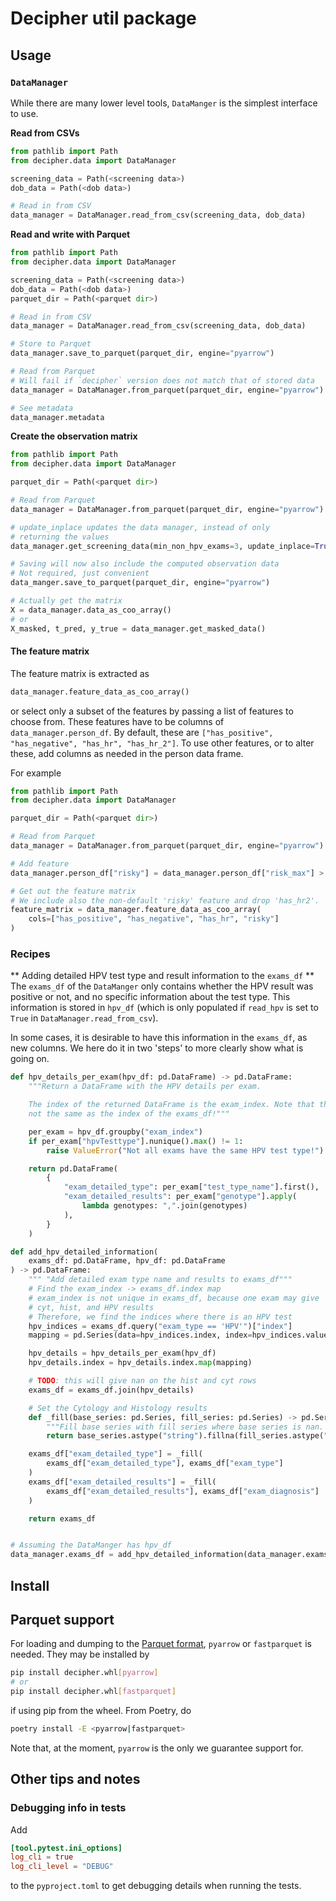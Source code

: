 # Decipher util package

## Usage

### `DataManager`
While there are many lower level tools, `DataManger` is the simplest interface to use.

**Read from CSVs**

```python
from pathlib import Path
from decipher.data import DataManager

screening_data = Path(<screening data>)
dob_data = Path(<dob data>)

# Read in from CSV
data_manager = DataManager.read_from_csv(screening_data, dob_data)
```

**Read and write with Parquet**

```python
from pathlib import Path
from decipher.data import DataManager

screening_data = Path(<screening data>)
dob_data = Path(<dob data>)
parquet_dir = Path(<parquet dir>)

# Read in from CSV
data_manager = DataManager.read_from_csv(screening_data, dob_data)

# Store to Parquet
data_manager.save_to_parquet(parquet_dir, engine="pyarrow")

# Read from Parquet
# Will fail if `decipher` version does not match that of stored data
data_manager = DataManager.from_parquet(parquet_dir, engine="pyarrow")

# See metadata
data_manager.metadata
```

**Create the observation matrix**

```python
from pathlib import Path
from decipher.data import DataManager

parquet_dir = Path(<parquet dir>)

# Read from Parquet
data_manager = DataManager.from_parquet(parquet_dir, engine="pyarrow")

# update_inplace updates the data manager, instead of only
# returning the values
data_manager.get_screening_data(min_non_hpv_exams=3, update_inplace=True)

# Saving will now also include the computed observation data
# Not required, just convenient
data_manger.save_to_parquet(parquet_dir, engine="pyarrow")

# Actually get the matrix
X = data_manager.data_as_coo_array()
# or
X_masked, t_pred, y_true = data_manager.get_masked_data()
```

#### The feature matrix

The feature matrix is extracted as
```python
data_manager.feature_data_as_coo_array()
```
or select only a subset of the features by passing a list of features to choose from.
These features have to be columns of `data_manager.person_df`.
By default, these are `["has_positive", "has_negative", "has_hr", "has_hr_2"]`.
To use other features, or to alter these, add columns as needed in the person data frame.

For example
```python
from pathlib import Path
from decipher.data import DataManager

parquet_dir = Path(<parquet dir>)

# Read from Parquet
data_manager = DataManager.from_parquet(parquet_dir, engine="pyarrow")

# Add feature
data_manager.person_df["risky"] = data_manager.person_df["risk_max"] > 2

# Get out the feature matrix
# We include also the non-default 'risky' feature and drop 'has_hr2'.
feature_matrix = data_manager.feature_data_as_coo_array(
    cols=["has_positive", "has_negative", "has_hr", "risky"]
)
```

### Recipes

** Adding detailed HPV test type and result information to the `exams_df` **
The `exams_df` of the `DataManger` only contains whether the HPV result was positive
or not, and no specific information about the test type.
This information is stored in `hpv_df` (which is only populated if `read_hpv` is set
to `True` in `DataManager.read_from_csv`).

In some cases, it is desirable to have this information in the `exams_df`, as new columns.
We here do it in two 'steps' to more clearly show what is going on.

```python
def hpv_details_per_exam(hpv_df: pd.DataFrame) -> pd.DataFrame:
    """Return a DataFrame with the HPV details per exam.

    The index of the returned DataFrame is the exam_index. Note that this is
    not the same as the index of the exams_df!"""

    per_exam = hpv_df.groupby("exam_index")
    if per_exam["hpvTesttype"].nunique().max() != 1:
        raise ValueError("Not all exams have the same HPV test type!")

    return pd.DataFrame(
        {
            "exam_detailed_type": per_exam["test_type_name"].first(),
            "exam_detailed_results": per_exam["genotype"].apply(
                lambda genotypes: ",".join(genotypes)
            ),
        }
    )

def add_hpv_detailed_information(
    exams_df: pd.DataFrame, hpv_df: pd.DataFrame
) -> pd.DataFrame:
    """ "Add detailed exam type name and results to exams_df"""
    # Find the exam_index -> exams_df.index map
    # exam_index is not unique in exams_df, because one exam may give
    # cyt, hist, and HPV results
    # Therefore, we find the indices where there is an HPV test
    hpv_indices = exams_df.query("exam_type == 'HPV'")["index"]
    mapping = pd.Series(data=hpv_indices.index, index=hpv_indices.values)

    hpv_details = hpv_details_per_exam(hpv_df)
    hpv_details.index = hpv_details.index.map(mapping)

    # TODO: this will give nan on the hist and cyt rows
    exams_df = exams_df.join(hpv_details)

    # Set the Cytology and Histology results
    def _fill(base_series: pd.Series, fill_series: pd.Series) -> pd.Series:
        """Fill base series with fill series where base series is nan. Handles category data."""
        return base_series.astype("string").fillna(fill_series.astype("string"))

    exams_df["exam_detailed_type"] = _fill(
        exams_df["exam_detailed_type"], exams_df["exam_type"]
    )
    exams_df["exam_detailed_results"] = _fill(
        exams_df["exam_detailed_results"], exams_df["exam_diagnosis"]
    )

    return exams_df


# Assuming the DataManger has hpv_df
data_manager.exams_df = add_hpv_detailed_information(data_manager.exams_df, data_manager.hpv_df)
```

## Install

## Parquet support
For loading and dumping to the [Parquet format](https://parquet.apache.org/), `pyarrow` or `fastparquet` is needed.
They may be installed by
```bash
pip install decipher.whl[pyarrow]
# or
pip install decipher.whl[fastparquet]
```
if using pip from the wheel.
From Poetry, do
```bash
poetry install -E <pyarrow|fastparquet>
```


Note that, at the moment, `pyarrow` is the only we guarantee support for.

## Other tips and notes

### Debugging info in tests

Add
```toml
[tool.pytest.ini_options]
log_cli = true
log_cli_level = "DEBUG"
```
to the `pyproject.toml` to get debugging details when running the tests.
